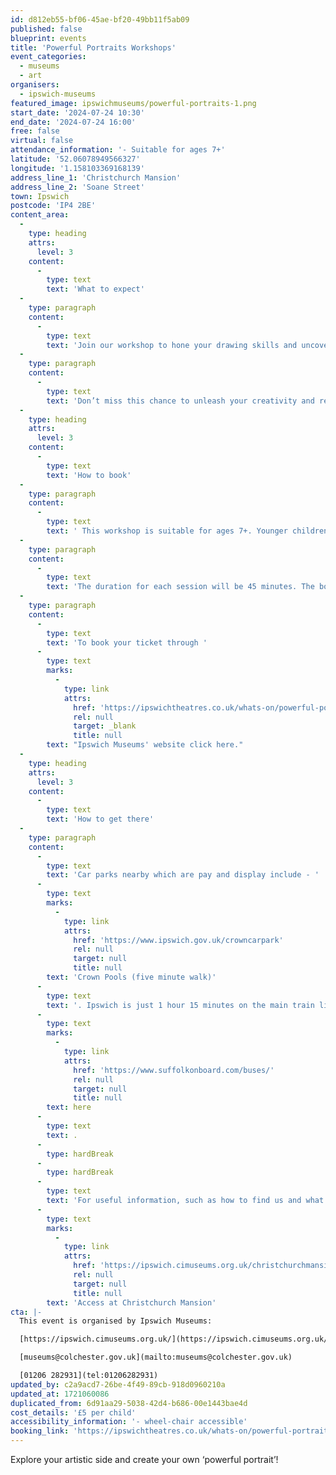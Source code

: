 ```yaml
---
id: d812eb55-bf06-45ae-bf20-49bb11f5ab09
published: false
blueprint: events
title: 'Powerful Portraits Workshops'
event_categories:
  - museums
  - art
organisers:
  - ipswich-museums
featured_image: ipswichmuseums/powerful-portraits-1.png
start_date: '2024-07-24 10:30'
end_date: '2024-07-24 16:00'
free: false
virtual: false
attendance_information: '- Suitable for ages 7+'
latitude: '52.06078949566327'
longitude: '1.158103369168139'
address_line_1: 'Christchurch Mansion'
address_line_2: 'Soane Street'
town: Ipswich
postcode: 'IP4 2BE'
content_area:
  -
    type: heading
    attrs:
      level: 3
    content:
      -
        type: text
        text: 'What to expect'
  -
    type: paragraph
    content:
      -
        type: text
        text: 'Join our workshop to hone your drawing skills and uncover the secrets of portraiture. Be inspired by the Mansion’s paintings and our new exhibition, An Eye for Life: Photography by John Ferguson, to create your cartoon selfie. Infuse your portraits with personal significance and hidden narratives.'
  -
    type: paragraph
    content:
      -
        type: text
        text: 'Don’t miss this chance to unleash your creativity and refine your artistry.'
  -
    type: heading
    attrs:
      level: 3
    content:
      -
        type: text
        text: 'How to book'
  -
    type: paragraph
    content:
      -
        type: text
        text: ' This workshop is suitable for ages 7+. Younger children are welcome but may not be able to fully participate in the session. Parents/carers must remain with their children throughout.'
  -
    type: paragraph
    content:
      -
        type: text
        text: 'The duration for each session will be 45 minutes. The bookable times are for 10am, 11am, midday, 2pm, and 3pm.'
  -
    type: paragraph
    content:
      -
        type: text
        text: 'To book your ticket through '
      -
        type: text
        marks:
          -
            type: link
            attrs:
              href: 'https://ipswichtheatres.co.uk/whats-on/powerful-portraits-workshop/'
              rel: null
              target: _blank
              title: null
        text: "Ipswich Museums' website click here."
  -
    type: heading
    attrs:
      level: 3
    content:
      -
        type: text
        text: 'How to get there'
  -
    type: paragraph
    content:
      -
        type: text
        text: 'Car parks nearby which are pay and display include - '
      -
        type: text
        marks:
          -
            type: link
            attrs:
              href: 'https://www.ipswich.gov.uk/crowncarpark'
              rel: null
              target: null
              title: null
        text: 'Crown Pools (five minute walk)'
      -
        type: text
        text: '. Ipswich is just 1 hour 15 minutes on the main train line from London to Norwich.  Arriving at Ipswich Station the museum is approximately 20 minute walk or short bus ride to the town centre. The museum is a five minute walk from Tower Ramparts bus station in the town centre - see the latest bus timetables '
      -
        type: text
        marks:
          -
            type: link
            attrs:
              href: 'https://www.suffolkonboard.com/buses/'
              rel: null
              target: null
              title: null
        text: here
      -
        type: text
        text: .
      -
        type: hardBreak
      -
        type: hardBreak
      -
        type: text
        text: 'For useful information, such as how to find us and what facilities Christchurch Mansion has, we recommend reading our Access information: '
      -
        type: text
        marks:
          -
            type: link
            attrs:
              href: 'https://ipswich.cimuseums.org.uk/christchurchmansionaccess/'
              rel: null
              target: null
              title: null
        text: 'Access at Christchurch Mansion'
cta: |-
  This event is organised by Ipswich Museums:

  [https://ipswich.cimuseums.org.uk/](https://ipswich.cimuseums.org.uk/) 

  [museums@colchester.gov.uk](mailto:museums@colchester.gov.uk)

  [01206 282931](tel:01206282931)
updated_by: c2a9acd7-26be-4f49-89cb-918d0960210a
updated_at: 1721060086
duplicated_from: 6d91aa29-5038-42d4-b686-00e1443bae4d
cost_details: '£5 per child'
accessibility_information: '- wheel-chair accessible'
booking_link: 'https://ipswichtheatres.co.uk/whats-on/powerful-portraits-workshop/'
---
```

Explore your artistic side and create your own ‘powerful portrait’!